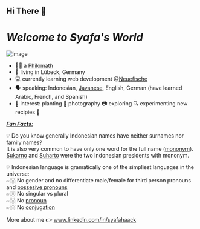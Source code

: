 ## Hi There 👋
# **_Welcome to Syafa's World_**

![image](https://github.com/syafahaack/SyafaHaack/assets/170949508/67d4619f-0e90-4cbc-acbe-a45486c13bfb)

- 👩🏻 a [Philomath](https://en.wikipedia.org/wiki/Philomath)
- 🏡 living in Lübeck, Germany
- 💻 currently learning web development @[Neuefische](https://github.com/neuefische)
- 🗣️ speaking: Indonesian, [Javanese](https://en.wikipedia.org/wiki/Javanese_language), English, German (have learned Arabic, French, and Spanish)
- 💙 interest: planting 🌱 photography 📷 exploring 🔍 experimenting new recipies 🥗

<ins>***Fun Facts:***

💡 Do you know generally Indonesian names have neither surnames nor family names?       
  It is also very common to have only one word for the full name ([mononym](https://en.wikipedia.org/wiki/Mononym)). [Sukarno](https://en.wikipedia.org/wiki/Sukarno) and [Suharto](https://en.wikipedia.org/wiki/Suharto) were the two Indonesian presidents with mononym.

💡 Indonesian language is gramatically one of the simpliest languages in the universe:    
        👉🏼 No gender and no differentiate male/female for third person pronouns and [possesive pronouns](https://en.wikipedia.org/wiki/Possessive)  
      👉🏼 No singular vs plural    
      👉🏼 No [pronoun](https://en.wikipedia.org/wiki/Pronoun)  
      👉🏼 No [conjugation](https://en.wikipedia.org/wiki/Grammatical_conjugation)

More about me 👉 www.linkedin.com/in/syafahaack


<!--
**syafahaack/SyafaHaack** is a ✨ _special_ ✨ repository because its `README.md` (this file) appears on your GitHub profile.

Here are some ideas to get you started:

- 🔭 I’m living in Lübeck
- 🌱 I’m currently learning web development

- 😄 Pronouns: ...
- ⚡ Fun fact: ...
-->
